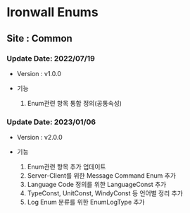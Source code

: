# Ironwall Enums

## Site : Common

### Update Date: 2022/07/19
* Version : v1.0.0

* 기능

    1) Enum관련 항목 통합 정의(공통속성)


### Update Date: 2023/01/06
* Version : v2.0.0

* 기능

    1) Enum관련 항목 추가 업데이트
    2) Server-Client를 위한 Message Command Enum 추가
    3) Language Code 정의를 위한 LanguageConst 추가
    4) TypeConst, UnitConst, WindyConst 등 언어별 정리 추가
    5) Log Enum 분류를 위한 EnumLogType 추가